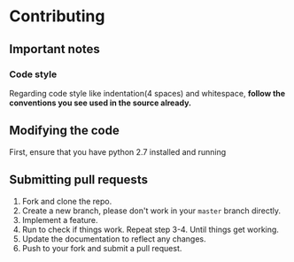 # Contributing

## Important notes

### Code style
Regarding code style like indentation(4 spaces) and whitespace, **follow the conventions you see used in the source already.**

## Modifying the code
First, ensure that you have python 2.7 installed and running

## Submitting pull requests
1. Fork and clone the repo.
2. Create a new branch, please don't work in your `master` branch directly.
3. Implement a feature.
4. Run to check if things work. Repeat step 3-4. Until things get working.
5. Update the documentation to reflect any changes.
6. Push to your fork and submit a pull request.
